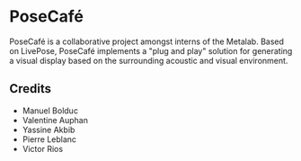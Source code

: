 # PoseCafé

PoseCafé is a collaborative project amongst interns of the Metalab. Based on LivePose, PoseCafé implements a "plug and play" solution for generating a visual display based on the surrounding acoustic and visual environment. 

## Credits

- Manuel Bolduc
- Valentine Auphan
- Yassine Akbib
- Pierre Leblanc
- Victor Rios


